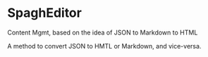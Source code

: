 # SpaghEditor
Content Mgmt, based on the idea of JSON to Markdown to HTML

A method to convert JSON to HMTL or Markdown, and vice-versa.
